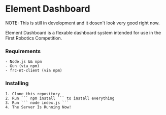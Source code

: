 # Element Dashboard

NOTE: This is still in development and it dosen't look very
good right now.

Element Dashboard is a flexable dashboard system intended
for use in the First Robotics Competition.


### Requirements

    - Node.js && npm
    - Gun (via npm)
    - frc-nt-client (via npm)

### Installing

    1. Clone this repository
    2. Run ``` npm install ``` to install everything
    3. Run ``` node index.js ```
    4. The Server Is Running Now!
